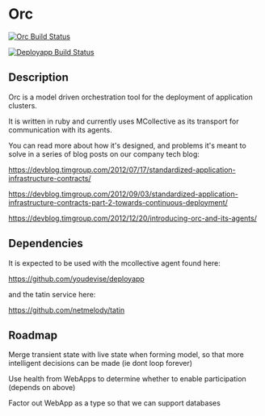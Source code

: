 Orc
===

[![Orc Build Status](https://travis-ci.org/youdevise/orc.png)](https://travis-ci.org/youdevise/orc)

[![Deployapp Build Status](https://travis-ci.org/youdevise/deployapp.png)](https://travis-ci.org/youdevise/deployapp)

Description
-----------

Orc is a model driven orchestration tool for the deployment of application clusters.

It is written in ruby and currently uses MCollective as its transport for communication with its agents.

You can read more about how it's designed, and problems it's meant to solve in a series of blog posts on our company tech blog:

  https://devblog.timgroup.com/2012/07/17/standardized-application-infrastructure-contracts/

  https://devblog.timgroup.com/2012/09/03/standardized-application-infrastructure-contracts-part-2-towards-continuous-deployment/

  https://devblog.timgroup.com/2012/12/20/introducing-orc-and-its-agents/

Dependencies
------------

It is expected to be used with the mcollective agent found here:

  https://github.com/youdevise/deployapp

and the tatin service here:

  https://github.com/netmelody/tatin

Roadmap
-------

Merge transient state with live state when forming model, so that more intelligent decisions can be made (ie dont loop forever)

Use health from WebApps to determine whether to enable participation (depends on above)

Factor out WebApp as a type so that we can support databases


